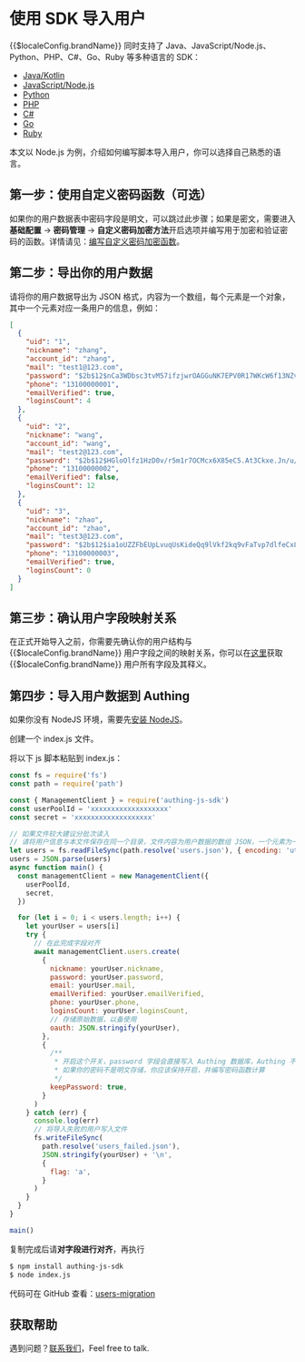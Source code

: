 # 使用 SDK 导入用户

<LastUpdated/>

{{$localeConfig.brandName}} 同时支持了 Java、JavaScript/Node.js、Python、PHP、C#、Go、Ruby 等多种语言的 SDK：

- [Java/Kotlin](/reference/sdk-for-java/)
- [JavaScript/Node.js](/reference/sdk-for-node/)
- [Python](/reference/sdk-for-python/)
- [PHP](/reference/sdk-for-php/)
- [C#](/reference/sdk-for-csharp/)
- [Go](/reference/sdk-for-go/)
- [Ruby](/reference/sdk-for-ruby.md)

本文以 Node.js 为例，介绍如何编写脚本导入用户，你可以选择自己熟悉的语言。

## 第一步：使用自定义密码函数（可选）

如果你的用户数据表中密码字段是明文，可以跳过此步骤；如果是密文，需要进入**基础配置** -&gt; **密码管理** -&gt; **自定义密码加密方法**开启选项并编写用于加密和验证密码的函数。详情请见：[编写自定义密码加密函数](./custom-password-script/README.md)。

## 第二步：导出你的用户数据

请将你的用户数据导出为 JSON 格式，内容为一个数组，每个元素是一个对象，其中一个元素对应一条用户的信息，例如：

```json
[
  {
    "uid": "1",
    "nickname": "zhang",
    "account_id": "zhang",
    "mail": "test1@123.com",
    "password": "$2b$12$nCa3WDbsc3tvM57ifzjwrOAGGuNK7EPV0R17WKcW6f13NZvX97yLe",
    "phone": "13100000001",
    "emailVerified": true,
    "loginsCount": 4
  },
  {
    "uid": "2",
    "nickname": "wang",
    "account_id": "wang",
    "mail": "test2@123.com",
    "password": "$2b$12$HGloOlfz1HzD0v/r5m1r7OCMcx6X85eC5.At3Ckxe.Jn/u/Za/yy2",
    "phone": "13100000002",
    "emailVerified": false,
    "loginsCount": 12
  },
  {
    "uid": "3",
    "nickname": "zhao",
    "account_id": "zhao",
    "mail": "test3@123.com",
    "password": "$2b$12$ia1oUZZFbEUpLvuqUsKideQq9lVkf2kq9vFaTvp7dlfeCx8UlTmDu",
    "phone": "13100000003",
    "emailVerified": true,
    "loginsCount": 0
  }
]
```

## 第三步：确认用户字段映射关系

在正式开始导入之前，你需要先确认你的用户结构与 {{$localeConfig.brandName}} 用户字段之间的映射关系，你可以在[这里](/guides/user/user-profile.md)获取 {{$localeConfig.brandName}} 用户所有字段及其释义。

## 第四步：导入用户数据到 Authing

如果你没有 NodeJS 环境，需要先[安装 NodeJS](http://nodejs.cn/download/)。

创建一个 index.js 文件。

将以下 js 脚本粘贴到 index.js：

```js
const fs = require('fs')
const path = require('path')

const { ManagementClient } = require('authing-js-sdk')
const userPoolId = 'xxxxxxxxxxxxxxxxxxx'
const secret = 'xxxxxxxxxxxxxxxxxxx'

// 如果文件较大建议分批次读入
// 请将用户信息与本文件保存在同一个目录，文件内容为用户数据的数组 JSON，一个元素为一个用户的信息对象
let users = fs.readFileSync(path.resolve('users.json'), { encoding: 'utf8' })
users = JSON.parse(users)
async function main() {
  const managementClient = new ManagementClient({
    userPoolId,
    secret,
  })

  for (let i = 0; i < users.length; i++) {
    let yourUser = users[i]
    try {
      // 在此完成字段对齐
      await managementClient.users.create(
        {
          nickname: yourUser.nickname,
          password: yourUser.password,
          email: yourUser.mail,
          emailVerified: yourUser.emailVerified,
          phone: yourUser.phone,
          loginsCount: yourUser.loginsCount,
          // 存储原始数据，以备使用
          oauth: JSON.stringify(yourUser),
        },
        {
          /**
           * 开启这个开关，password 字段会直接写入 Authing 数据库，Authing 不会再次加密此字段
           * 如果你的密码不是明文存储，你应该保持开启，并编写密码函数计算
           */
          keepPassword: true,
        }
      )
    } catch (err) {
      console.log(err)
      // 将导入失败的用户写入文件
      fs.writeFileSync(
        path.resolve('users_failed.json'),
        JSON.stringify(yourUser) + '\n',
        {
          flag: 'a',
        }
      )
    }
  }
}

main()
```

复制完成后请**对字段进行对齐**，再执行

```bash
$ npm install authing-js-sdk
$ node index.js
```

代码可在 GitHub 查看：[users-migration](https://github.com/Authing/users-migration)

## 获取帮助

遇到问题？[联系我们](https://forum.authing.cn/)，Feel free to talk.
